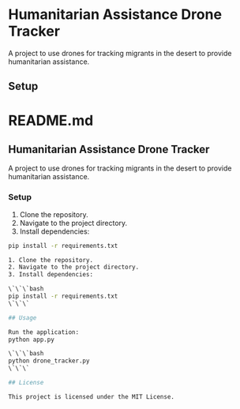 
# Humanitarian Assistance Drone Tracker

A project to use drones for tracking migrants in the desert to provide humanitarian assistance.

## Setup
# README.md
## Humanitarian Assistance Drone Tracker

A project to use drones for tracking migrants in the desert to provide humanitarian assistance.

### Setup

1. Clone the repository.
2. Navigate to the project directory.
3. Install dependencies:

```bash
pip install -r requirements.txt

1. Clone the repository.
2. Navigate to the project directory.
3. Install dependencies:

\`\`\`bash
pip install -r requirements.txt
\`\`\`

## Usage

Run the application:
python app.py

\`\`\`bash
python drone_tracker.py
\`\`\`

## License

This project is licensed under the MIT License.
